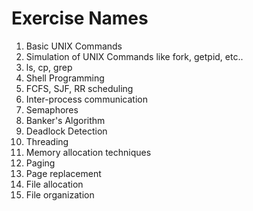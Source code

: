 # Exercise Names
1. Basic UNIX Commands
2. Simulation of UNIX Commands like fork, getpid, etc..
3. ls, cp, grep
4. Shell Programming
5. FCFS, SJF, RR scheduling
6. Inter-process communication
7. Semaphores
8. Banker's Algorithm
9. Deadlock Detection
10. Threading
11. Memory allocation techniques
12. Paging
13. Page replacement
14. File allocation
15. File organization
